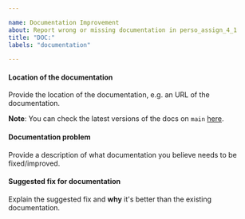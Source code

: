 ```yaml
---

name: Documentation Improvement
about: Report wrong or missing documentation in perso_assign_4_1
title: "DOC:"
labels: "documentation"

---
```


#### Location of the documentation

Provide the location of the documentation, e.g. an URL of the documentation.

**Note**: You can check the latest versions of the docs on `main`
[here](https://perso_assign_4_1.readthedocs.io/en/latest).

#### Documentation problem

Provide a description of what documentation you believe needs to be fixed/improved.

#### Suggested fix for documentation

Explain the suggested fix and **why** it's better than the existing documentation.
